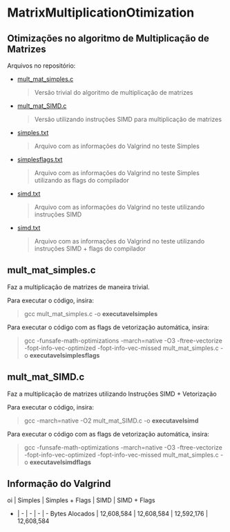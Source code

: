 # MatrixMultiplicationOtimization

## Otimizações no algoritmo de Multiplicação de Matrizes

Arquivos no repositório:
  * [mult_mat_simples.c](https://github.com/juan-burtet/MatrixMultiplicationOtimization/blob/master/mult_mat_simples.c)
    > Versão trivial do algoritmo de multiplicação de matrizes
  * [mult_mat_SIMD.c](https://github.com/juan-burtet/MatrixMultiplicationOtimization/blob/master/mult_mat_SIMD.c)
    > Versão utilizando instruções SIMD para multiplicação de matrizes
  * [simples.txt](https://github.com/juan-burtet/MatrixMultiplicationOtimization/blob/master/simples.txt)
    > Arquivo com as informações do Valgrind no teste Simples
  * [simplesflags.txt](https://github.com/juan-burtet/MatrixMultiplicationOtimization/blob/master/simplesflags.txt)
    > Arquivo com as informações do Valgrind no teste Simples utilizando as flags do compilador
  * [simd.txt](https://github.com/juan-burtet/MatrixMultiplicationOtimization/blob/master/sim.txt)
    > Arquivo com as informações do Valgrind no teste utilizando instruções SIMD
  * [simd.txt](https://github.com/juan-burtet/MatrixMultiplicationOtimization/blob/master/sim.txt)
    > Arquivo com as informações do Valgrind no teste utilizando instruções SIMD + flags do compilador

## mult_mat_simples.c

Faz a multiplicação de matrizes de maneira trivial.

Para executar o código, insira:
  > gcc mult_mat_simples.c -o __executavelsimples__

Para executar o código com as flags de vetorização automática, insira:
  > gcc -funsafe-math-optimizations -march=native -O3 -ftree-vectorize -fopt-info-vec-optimized -fopt-info-vec-missed mult_mat_simples.c -o __executavelsimplesflags__

## mult_mat_SIMD.c

Faz a multiplicação de matrizes utilizando Instruções SIMD + Vetorização

Para executar o código, insira:
  > gcc -march=native -O2 mult_mat_SIMD.c -o __executavelsimd__

Para executar o código com as flags de vetorização automática, insira:
  > gcc -funsafe-math-optimizations -march=native -O3 -ftree-vectorize -fopt-info-vec-optimized -fopt-info-vec-missed mult_mat_simples.c -o __executavelsimdflags__

## Informação do Valgrind

oi | Simples | Simples + Flags | SIMD | SIMD + Flags
- | - | - | - | -
Bytes Alocados | 12,608,584 | 12,608,584 | 12,592,176 | 12,608,584
